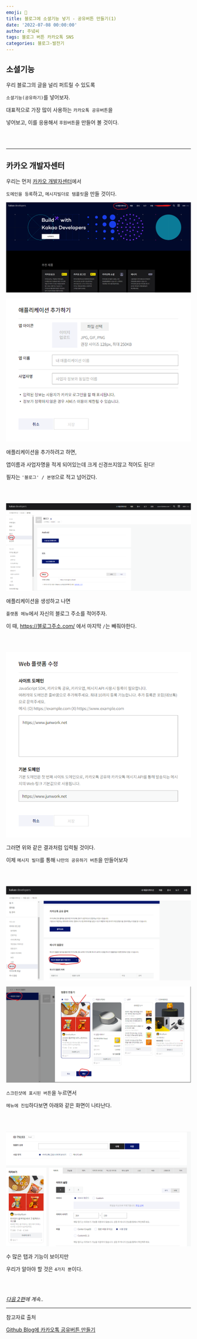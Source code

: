 ```yaml
---
emoji: 🔮
title: 블로그에 소셜기능 넣기 - 공유버튼 만들기(1)
date: '2022-07-08 00:00:00'
author: 주녘씨
tags: 블로그 버튼 카카오톡 SNS
categories: 블로그-발전기
---
```


## **소셜기능**

우리 블로그의 글을 널리 퍼트릴 수 있도록

`소셜기능(공유하기)`를 넣어보자.

대표적으로 가장 많이 사용하는 `카카오톡 공유버튼`을

넣어보고, 이를 응용해서 `후원버튼`을 만들어 볼 것이다.

<br/><br/>

---


## **카카오 개발자센터**

우리는 먼저 [카카오 개발자센터](https://developers.kakao.com/)에서 

`도메인을 등록`하고, `메시지빌더로 템플릿`을 만들 것이다.


![카카오](kakao1.png)



![카카오](kakao2.png)

애플리케이션을 추가하려고 하면, 

앱이름과 사업자명을 적게 되어있는데 크게 신경쓰지않고 적어도 된다!

필자는 `'블로그' / 본명`으로 적고 넘어갔다.

<br/><br/>


![카카오](kakao3.png)

애플리케이션을 생성하고 나면 

`플랫폼 메뉴`에서 자신의 블로그 주소를 적어주자.

이 때, https://블로그주소.com/ 에서 마지막 `/`는 빼줘야한다.

<br/><br/>


![카카오](kakao4.png)

그러면 위와 같은 결과처럼 입력될 것이다.

이제 `메시지 빌더`를 통해 `나만의 공유하기 버튼`을 만들어보자

<br/><br/>



![카카오](kakao5.png)

![카카오](kakao6.png)

`스크린샷에 표시된 버튼`을 누르면서

`메뉴에 진입`하다보면 아래와 같은 화면이 나타난다.

<br/><br/>


![카카오](kakao7.png)

수 많은 탭과 기능이 보이지만 

우리가 알아야 할 것은 `4가지 뿐`이다.


<br/><br/>

*[다음 2편](https://www.junwork.net/blog-social-feature-button2/)에 계속..*

---

참고자료 출처

[Github Blog에 카카오톡 공유버튼 만들기](https://pozafly.github.io/blog/jekyll-kakao-share-button/)


```toc

```